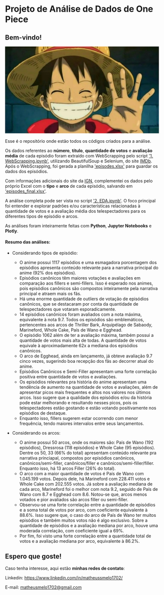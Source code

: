# Projeto de Análise de Dados de One Piece

## Bem-vindo! 

![](luffy.jpg)


Esse é o repositório onde estão todos os códigos criados para a análise. 

Os dados referentes ao **número**, **título**, **quantidade de votos** e **avaliação média** de cada episódio foram extraído com WebScrapping pelo script ['1. WebScrapping.ipynb'](https://github.com/matheussmelo/OnePieceProject/blob/main/1.%20WebScrapping.ipynb), utilizando BeautifulSoup e Selenium, do site [IMDb](https://www.imdb.com/title/tt0388629/episodes/?ref_=tt_eps_sm). Após o WebScrapping, foi gerada a planilha ['episodes.xlsx'](https://github.com/matheussmelo/OnePieceProject/blob/main/episodes.xlsx) para guardar os dados dos episódios.

Com informações adicionais do site da [IGN](https://br.ign.com/one-piece-2/95364/feature/one-piece-guia-de-sagas-arcos-e-episodios-fillers), complementei os dados pelo próprio Excel com o **tipo** e **arco** de cada episódio, salvando em ['episodes_final.xlsx'](https://github.com/matheussmelo/OnePieceProject/blob/main/episodes_final.xlsx).

A análise completa pode ser vista no script ['2. EDA.ipynb'](https://github.com/matheussmelo/OnePieceProject/blob/main/2.%20EDA.ipynb). O foco principal foi entender e explorar padrões e/ou características relacionadas à quantidade de votos e a avaliação média dos telespectadores para os diferentes tipos de episódio e arcos.

As análises foram inteiramente feitas com **Python**, **Jupyter Notebooks** e **Plotly**.

#### Resumo das análises:

- Considerando tipos de episódio:
    - O anime possui 1117 episódios e uma esmagadora porcentagem dos episódios apresenta conteúdo relevante para a narrativa principal do anime (92% dos episódios). 
    - Episódios canônicos têm maiores votações e avaliações em comparação aos fillers e semi-fillers. Isso é esperado nos animes, pois episódios canônicos são compostos inteiramente pela narrativa principal e atraem mais os fãs.
    - Há uma enorme quantidade de outliers de votação de episódios canônicos, que se destacaram por conta da quantidade de telespectadores que votaram esporadicamente.
    - 14 episódios canônicos foram avaliados com a nota máxima, equivalente à nota 9.7. Todos os episódios são emblemáticos, pertencentes aos arcos de Thriller Bark, Arquipélago de Sabaody, Marineford, Whole Cake, País de Wano e Egghead.  
    - O episódio 1062 além de ter a avaliação máxima, também possui a quantidade de votos mais alta de todas. A quantidade de votos equivale à aproximadamente 62x a mediana dos episódios canônicos. 
    - O arco de Egghead, ainda em lançamento, já obteve avaliação 9.7 cinco vezes, sugerindo boa recepção dos fãs ao decorrer atual do anime.
    - Episódios Canônicos e Semi-Filler apresentam uma forte correlação positiva entre quantidade de votos e avaliações.
    - Os episódios relevantes pra história do anime apresentam uma tendência de aumento na quantidade de votos e avaliações, além de apresentar picos mais frequentes e altos nos valores nos últimos arcos. Isso sugere que a qualidade dos episódios e/ou da história pode estar melhorando e resultando nesses picos, pois os telespectadores estão gostando e estão votando positivamente nos episódios de destaque.
    - Enquanto isso, fillers sugerem estar ocorrendo com menor frequência, tendo maiores intervalos entre seus lançamentos.

- Considerando os arcos:
    - O anime possui 50 arcos, onde os maiores são: País de Wano (192 episódios), Dressrosa (118 episódios) e Whole Cake (95 episódios). Dentre os 50, 33 (66% do total) apresentam conteúdo relevante pra narrativa princiapal, compostos por episódios canônicos, canônicos/semi-filler, canônicos/filler e canônicos/semi-filler/filler. Enquanto isso, há 13 arcos Filler (26% do total).
    - O arco com a maior quantidade de votos é País de Wano com 1.045.199 votos. Depois dele, há Marineford com 228.411 votos e Whole Cake com 202.555 votos. Já sobre a avaliação mediana de cada arco, Marineford foi o melhor com nota 9.2, seguido de País de Wano com 8.7 e Egghead com 8.6. Notou-se que, arcos menos votados e pior avaliados são arcos filler ou semi-filler.
    - Observou-se uma forte correlação entre a quantidade de episódios e a soma total de votos por arco, com coeficiente equivalente à 88.6%. Isso sugere que, o caso do arco de País de Wano ter muitos episódios e também muitos votos não é algo exclusivo. Sobre a quantidade de episódios e a avaliação mediana por arco, houve uma moderada correlação, com coeficiente igual a 69%. 
    - Por fim, foi visto uma forte correlação entre a quantidade total de votos e a avaliação mediana por arco, equivalente à 86.2%.

## Espero que goste!

Caso tenha interesse, aqui estão **minhas redes de contato**:

Linkedin: https://www.linkedin.com/in/matheussmelo1702/

E-mail: matheusmelo1702@gmail.com 
